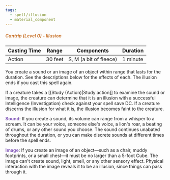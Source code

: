 ```yaml
---
tags:
  - spell/illusion
  - material_component
---
```

##### *<span style="color:rgb(203, 123, 55)">Cantrip (Level 0) - Illusion</span>*

| Casting Time | Range   | Components             | Duration |
| ------------ | ------- | ---------------------- | -------- |
| Action       | 30 feet | S, M (a bit of fleece) | 1 minute |
You create a sound or an image of an object within range that lasts for the duration. See the descriptions below for the effects of each. The illusion ends if you cast this spell again.  

If a creature takes a [[Study (Action)|Study action]] to examine the sound or image, the creature can determine that it is an illusion with a successful Intelligence (Investigation) check against your spell save DC. If a creature discerns the illusion for what it is, the illusion becomes faint to the creature.  

**<span style="color:rgb(134, 93, 187)">Sound</span>**: If you create a sound, its volume can range from a whisper to a scream. It can be your voice, someone else's voice, a lion's roar, a beating of drums, or any other sound you choose. The sound continues unabated throughout the duration, or you can make discrete sounds at different times before the spell ends.  

**<span style="color:rgb(134, 93, 187)">Image</span>**: If you create an image of an object—such as a chair, muddy footprints, or a small chest—it must be no larger than a 5-foot Cube. The image can't create sound, light, smell, or any other sensory effect. Physical interaction with the image reveals it to be an illusion, since things can pass through it.
